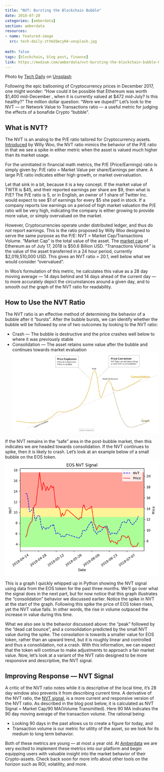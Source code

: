 ```yaml
---
title: "NVT: Bursting the Blockchain Bubble"
date: 2018-07-20
categories: [amberdata]
section: amberdata
resources:
- name: featured-image
  src: tech-daily-ztYmIQecyH4-unsplash.jpg

math: false
tags: [blockchain, blog post, finance]
link: https://medium.com/amberdata/nvt-bursting-the-blockchain-bubble-6974e8609244
---
```

Photo by <a href="https://unsplash.com/@techdailyca?utm_source=unsplash&utm_medium=referral&utm_content=creditCopyText">Tech Daily</a> on <a href="https://unsplash.com/s/photos/ethereum?utm_source=unsplash&utm_medium=referral&utm_content=creditCopyText">Unsplash</a>
  
Following the epic ballooning of Cryptocurrency prices in December 2017, one might wonder: “How could it be possible that Ethereum was worth \$1,400 mid-December , when it is currently valued at \$472 mid-July? Is this healthy?” The million dollar question: “Were we duped?” Let’s look to the NVT — or Network Value to Transactions ratio — a useful metric for judging the effects of a bonafide Crypto “bubble”.

## What is NVT?
The NVT is an analog to the P/E ratio tailored for Cryptocurrency assets. [Introduced](https://woobull.com/introducing-nvt-ratio-bitcoins-pe-ratio-use-it-to-detect-bubbles/) by Willy Woo, the NVT ratio mimics the behavior of the P/E ratio in that we see a spike in either metric when the asset is valued much higher than its market usage.

For the uninitiated in financial math metrics, the P/E (Price/Earnings) ratio is simply given by: P/E ratio = Market Value per share/Earnings per share. A large P/E ratio indicates either high growth, or market overvaluation.

Let that sink in a bit, because it is a key concept. If the market value of TWTR is $45, and their reported earnings per share are $9, then what is P/E? The P/E ratio is 5, or in English, an owner of 1 share of Twitter Inc. would expect to see $1 of earnings for every $5 she paid in stock. If a company reports low earnings on a period of high market valuation the P/E ratio will be very high, indicating the company is either growing to provide more value, or simply overvalued on the market.

However, Cryptocurrencies operate under distributed ledger, and thus do _not_ report earnings. This is the ratio proposed by Willy Woo designed to serve the same purpose as the P/E: NVT = Market Cap/Transactions Volume. “Market Cap” is the total value of the asset. The [market cap](https://coinmarketcap.com/currencies/ethereum/) of Ethereum as of July 17, 2018 is $50.6 Billion USD. “Transactions Volume” is the value of the asset transferred in a 24 hour period, currently $2,019,510,000 USD. This gives an NVT ratio = 20.1, well below what we would consider “overvalued”.

In Woo’s formulation of this metric, he calculates this value as a 28 day moving average — 14 days behind and 14 days ahead of the current day — to more accurately depict the circumstances around a given day, and to smooth out the graph of the NVT ratio for readability.

## How to Use the NVT Ratio
The NVT ratio is an effective method of determining the behavior of a bubble after it “bursts”. After the bubble bursts, we can identify whether the bubble will be followed by one of two outcomes by looking to the NVT ratio:
* Crash — The bubble is destructive and the price crashes well below to where it was previously stable
* Consolidation — The asset retains some value after the bubble and continues towards market evaluation
![](bubble_outcomes.png "An illustration of the two outcomes of a bubble")

If the NVT remains in the “safe” area in the post-bubble market, then this indicates we are headed towards consolidation. If the NVT continues to spike, then it is likely to crash. Let’s look at an example below of a small bubble on the EOS token.
![](eos_nvt.png)

This is a graph I quickly whipped up in Python showing the NVT signal using data from the EOS token for the past three months. We’ll go over what the signal does in the next part, but for now notice that this graph illustrates the “consolidation” behavior we discussed earlier. Notice the spike in NVT at the start of the graph. Following this spike the price of EOS token rises, yet the NVT value falls. In other words, the rise in volume outpaced the increase in value during this time. 

What we also see is the behavior discussed above: the “peak” followed by the “dead cat bounce”, and a consolidation predicted by the small NVT value during the spike. The consolation is towards a smaller value for EOS token, rather than an upward trend, but it is roughly linear and controlled and thus a consolidation, not a crash. With this information, we can expect that the token will continue to make adjustments to approach a fair market value. Now, let’s look at a variant of the NVT ratio designed to be more responsive and descriptive, the NVT signal.

## Improving Response — NVT Signal
A critic of the NVT ratio notes while it is descriptive of the local time, it’s 28 day window also prevents it from describing current time. A derivative of the NVT ratio, the [NVT signal](https://medium.com/cryptolab/https-medium-com-kalichkin-rethinking-nvt-ratio-2cf810df0ab0), is a more current and responsive version of the NVT ratio. As described in the blog post below, it is calculated as NVT Signal = Market Cap/90 MA(Volume Transmitted). Here 90 MA indicates the 90 day moving average of the transaction volume. The rational being:
* Looking 90 days in the past allows us to create a figure for today, and
* Transaction volume is our metric for utility of the asset, so we look for its medium to long term behavior.

Both of these metrics are young — at most a year old. At [Amberdata](https://amberdata.io/) we are very excited to implement these metrics into our platform and begin equipping users with valuable insight into the market behavior of their Crypto-assets. Check back soon for more info about other tools on the horizon such as ROI, volatility, and more.